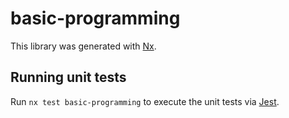 # basic-programming

This library was generated with [Nx](https://nx.dev).

## Running unit tests

Run `nx test basic-programming` to execute the unit tests via [Jest](https://jestjs.io).
